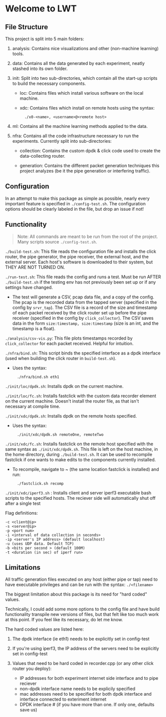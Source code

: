 # Welcome to LWT

## File Structure

This project is split into 5 main folders:

1) analysis: Contains nice visualizations and other (non-machine learning) tools.

2) data: Contains all the data generated by each experiment, neatly stashed into its own folder.

3) init: Split into two sub-directories, which contain all the start-up scripts to build the necessary components.

    - loc: Contains files which install various software on the local machine.

    - xdc: Contains files which install on remote hosts using the syntax:

            ./x0-<name>, <username>@<remote host>

4) ml: Contains all the machine learning methods applied to the data.

5) nfra: Contains all the code infrastructure necessary to run the experiments. Currently split into sub-directories:

    - collection: Contains the custom dpdk & click code used to create the data-collecting router.

    - generation: Contains the different packet generation techniques this project analyzes (be it the pipe generation or interfering traffic).

## Configuration

In an attempt to make this package as simple as possible, nearly every important feature is specified in `./config-test.sh`. The configuration options should be clearly labeled in the file, but drop an issue if not!

## Functionality

> Note: All commands are meant to be run from the root of the project. Many scripts source `./config-test.sh`.

`./build-test.sh`: This file reads the configuration file and installs the click router, the pipe generator, the pipe receiver, the external host, and the external server. Each host's software is downloaded to their system, but THEY ARE NOT TURNED ON.

`./run-test.sh`: This file reads the config and runs a test. Must be run AFTER `./build-test.sh` if the testing env has not previously been set up or if any settings have changed.

- The test will generate a CSV, pcap data file, and a copy of the config. The pcap is the recorded data from the tapped server (specified in the config by `srvr_tap`). The CSV file is a record of the size and timestamp of each packet received by the click router set up before the pipe receiver (specified in the config by `click_collector`). The CSV saves data in the form `size:timestamp, size:timestamp` (size is an int, and the timestamp is a float).

`./analysis/csv-vis.py`: This file plots timestamps recorded by `click_collector` for each packet received. Helpful for intuition.

`./nfra/bind.sh`: This script binds the specified interface as a dpdk interface (used when building the click router in `build-test.sh`).

- Uses the syntax:

        ./nfra/bind.sh eth1

`./init/loc/dpdk.sh`: Installs dpdk on the current machine.

`./init/loc/fc.sh`: Installs fastclick with the custom data recorder element on the current machine. Doesn't install the router file, as that isn't necessary at compile time.

`./init/xdc/dpdk.sh`: Installs dpdk on the remote hosts specified.

- Uses the syntax:

        ./init/xdc/dpdk.sh remoteOne, remoteTwo

`./init/xdc/fc.sh`: Installs fastclick on the remote host specified with the same syntax as `./init/xdc/dpdk.sh`. This file is left on the host machine, in the home directory, during `./build-test.sh`. It can be used to recompile fastclick if one wants to make edits to the components currently installed.

- To recompile, navigate to ~ (the same location fastclick is installed) and run:

        ./fastclick.sh recomp

`./init/xdc/iperf3.sh` : Installs client and server iperf3 executable bash scripts to the specified hosts. The reciever side will automatically shut off after a single test

Flag definitions:

    -c <client@ip> 
    -s <server@ip> 
    -p <port num> 
    -i <interval of data collection in seconds> 
    -ip <server's IP address> (default localhost) 
    -u (uses UDP data. Default TCP) 
    -b <bits per second > (default 100M)
    -t <duration (in sec) of iperf run>

## Limitations

All traffic generation files executed on any host (either pipe or tap) need to have executable privileges and can be run with the syntax: `./<filename>`

The biggest limitation about this package is its need for "hard coded" values. 

Technically, I could add some more options to the config file and have build functionality transpile new versions of files, but that felt like too much work at this point. If you feel like its necessary, do let me know. 

The hard coded values are listed here:

1) The dpdk interface (ie eth1) needs to be explicitly set in config-test

2) If you're using iperf3, the IP address of the servers need to be explicitly set in config-test

2) Values that need to be hard coded in recorder.cpp (or any other click router you deploy):

    - IP addresses for both experiment internet side interface and to pipe reciever
    - non-dpdk interface name needs to be explicily specified 
    - mac addresses need to be specified for both dpdk interface and interface connected to exteriment internet
    - DPDK interface # (if you have more than one. If only one, defaults save us)

